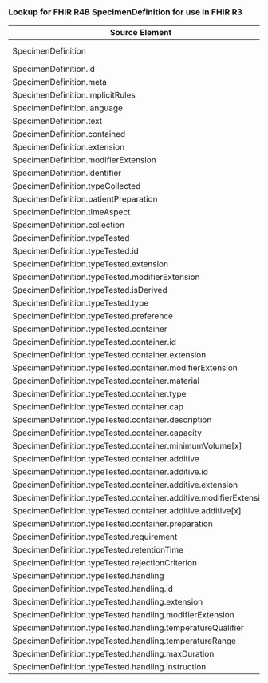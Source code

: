 ### Lookup for FHIR R4B SpecimenDefinition for use in FHIR R3

| Source Element | Usage | Target |
| -------------- | ----- | ------ |
| SpecimenDefinition | UseExtension | http://hl7.org/fhir/4.3/StructureDefinition/extension-SpecimenDefinition |
| SpecimenDefinition.id | UseExtensionFromAncestor | - |
| SpecimenDefinition.meta | UseExtensionFromAncestor | - |
| SpecimenDefinition.implicitRules | UseExtensionFromAncestor | - |
| SpecimenDefinition.language | UseExtensionFromAncestor | - |
| SpecimenDefinition.text | UseExtensionFromAncestor | - |
| SpecimenDefinition.contained | UseExtensionFromAncestor | - |
| SpecimenDefinition.extension | UseExtensionFromAncestor | - |
| SpecimenDefinition.modifierExtension | UseExtensionFromAncestor | - |
| SpecimenDefinition.identifier | UseExtensionFromAncestor | - |
| SpecimenDefinition.typeCollected | UseExtensionFromAncestor | - |
| SpecimenDefinition.patientPreparation | UseExtensionFromAncestor | - |
| SpecimenDefinition.timeAspect | UseExtensionFromAncestor | - |
| SpecimenDefinition.collection | UseExtensionFromAncestor | - |
| SpecimenDefinition.typeTested | UseExtensionFromAncestor | - |
| SpecimenDefinition.typeTested.id | UseExtensionFromAncestor | - |
| SpecimenDefinition.typeTested.extension | UseExtensionFromAncestor | - |
| SpecimenDefinition.typeTested.modifierExtension | UseExtensionFromAncestor | - |
| SpecimenDefinition.typeTested.isDerived | UseExtensionFromAncestor | - |
| SpecimenDefinition.typeTested.type | UseExtensionFromAncestor | - |
| SpecimenDefinition.typeTested.preference | UseExtensionFromAncestor | - |
| SpecimenDefinition.typeTested.container | UseExtensionFromAncestor | - |
| SpecimenDefinition.typeTested.container.id | UseExtensionFromAncestor | - |
| SpecimenDefinition.typeTested.container.extension | UseExtensionFromAncestor | - |
| SpecimenDefinition.typeTested.container.modifierExtension | UseExtensionFromAncestor | - |
| SpecimenDefinition.typeTested.container.material | UseExtensionFromAncestor | - |
| SpecimenDefinition.typeTested.container.type | UseExtensionFromAncestor | - |
| SpecimenDefinition.typeTested.container.cap | UseExtensionFromAncestor | - |
| SpecimenDefinition.typeTested.container.description | UseExtensionFromAncestor | - |
| SpecimenDefinition.typeTested.container.capacity | UseExtensionFromAncestor | - |
| SpecimenDefinition.typeTested.container.minimumVolume[x] | UseExtensionFromAncestor | - |
| SpecimenDefinition.typeTested.container.additive | UseExtensionFromAncestor | - |
| SpecimenDefinition.typeTested.container.additive.id | UseExtensionFromAncestor | - |
| SpecimenDefinition.typeTested.container.additive.extension | UseExtensionFromAncestor | - |
| SpecimenDefinition.typeTested.container.additive.modifierExtension | UseExtensionFromAncestor | - |
| SpecimenDefinition.typeTested.container.additive.additive[x] | UseExtensionFromAncestor | - |
| SpecimenDefinition.typeTested.container.preparation | UseExtensionFromAncestor | - |
| SpecimenDefinition.typeTested.requirement | UseExtensionFromAncestor | - |
| SpecimenDefinition.typeTested.retentionTime | UseExtensionFromAncestor | - |
| SpecimenDefinition.typeTested.rejectionCriterion | UseExtensionFromAncestor | - |
| SpecimenDefinition.typeTested.handling | UseExtensionFromAncestor | - |
| SpecimenDefinition.typeTested.handling.id | UseExtensionFromAncestor | - |
| SpecimenDefinition.typeTested.handling.extension | UseExtensionFromAncestor | - |
| SpecimenDefinition.typeTested.handling.modifierExtension | UseExtensionFromAncestor | - |
| SpecimenDefinition.typeTested.handling.temperatureQualifier | UseExtensionFromAncestor | - |
| SpecimenDefinition.typeTested.handling.temperatureRange | UseExtensionFromAncestor | - |
| SpecimenDefinition.typeTested.handling.maxDuration | UseExtensionFromAncestor | - |
| SpecimenDefinition.typeTested.handling.instruction | UseExtensionFromAncestor | - |
